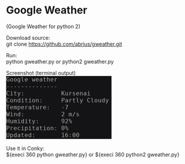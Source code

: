 # Google Weather
(Google Weather for python 2)

Download source:<br />
git clone  https://github.com/abrius/gweather.git

Run: <br />
python gweather.py or python2 gweather.py


Screenshot (terminal output)<br /> 
<img src=https://github.com/abrius/gweather/blob/master/screenshot.png>

Use it in Conky:<br />
${execi 360 python gweather.py} or ${execi 360 python2 gweather.py}

